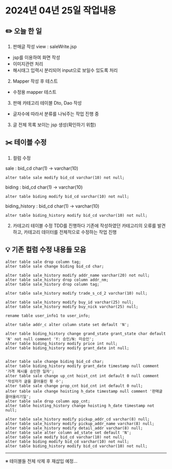 # 2024년 04년 25일 작업내용

## :pencil2: 오늘 한 일
1. 판매글 작성 view : saleWrite.jsp
- jsp를 이용하여 화면 작성
- 이미지관련 처리
- 해시태그 입력시 분리되어 input으로 보일수 있도록 처리

2. Mapper 작성 후 테스트
- 수정용 mapper 테스트

3. 판매 카테고리 테이블 Dto, Dao 작성
- 글자수에 따라서 분류를 나눠주는 작업 진행 중

3. 글 전체 목록 보이는 jsp 생성(확인하기 위함)

## :scissors: 테이블 수정
1. 컬럼 수정

sale : bid_cd char(1) -> varchar(10)

```
alter table sale modify bid_cd varchar(10) not null;
```

biding : bid_cd char(1) -> varchar(10)

```
alter table biding modify bid_cd varchar(10) not null;
```

biding_history : bid_cd char(1) -> varchar(10)

```
alter table biding_history modify bid_cd varchar(10) not null;
```

2. 카테고리 테이블 수정
TDD를 진행하다 기존에 작성하였던 카테고리의 오류를 발견하고,
카테고리 데이터를 전체적으로 수정하는 작업 진행


## :bulb: 기존 컬럼 수정 내용들 모음

```
alter table sale drop column tag;
alter table sale change biding bid_cd char;

alter table sale_history modify addr_name varchar(20) not null;
alter table sale_history drop column addr_nm;
alter table sale_history drop column tag;

alter table sale_history modify trade_s_cd_2 varchar(10) null;

alter table sale_history modify buy_id varchar(25) null;
alter table sale_history modify buy_nick varchar(25) null;

rename table user_info1 to user_info;

alter table addr_c alter column state set default 'N';

alter table biding_history change grand_state grant_state char default 'N' not null comment 'Y: 승인/N: 미승인';
alter table biding_history modify price int null;
alter table biding_history modify grant_date int null;


alter table sale change biding bid_cd char;
alter table biding_history modify grant_date timestamp null comment '가격 제시를 승인한 일자';
alter table sale change up_cnt hoist_cnt int default 0 null comment '작성자가 글을 끌어올린 횟 수';
alter table sale change prop_cnt bid_cnt int default 0 null;
alter table sale change hoisting h_date timestamp null comment '판매글 끌어올리기일';
alter table sale drop column app_cnt;
alter table hoisting_history change hoisting h_date timestamp not null;

alter table sale_history modify pickup_addr_cd varchar(8) null;
alter table sale_history modify pickup_addr_name varchar(8) null;
alter table sale_history modify detail_addr varchar(8) null;
alter table sale alter column ad_state set default 'N';
alter table sale modify bid_cd varchar(10) not null;
alter table biding modify bid_cd varchar(10) not null;
alter table biding_history modify bid_cd varchar(10) not null;
```

---
※ 테이블들 전체 삭제 후 재삽입 예정...